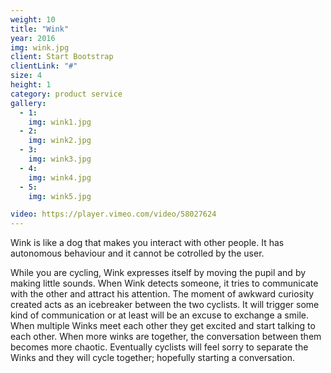 ```yaml
---
weight: 10
title: "Wink"
year: 2016
img: wink.jpg
client: Start Bootstrap
clientLink: "#"
size: 4
height: 1
category: product service
gallery:
  - 1:
    img: wink1.jpg
  - 2:
    img: wink2.jpg
  - 3:
    img: wink3.jpg
  - 4:
    img: wink4.jpg
  - 5:
    img: wink5.jpg

video: https://player.vimeo.com/video/58027624
---
```

Wink is like a dog that makes you interact with other people. It has autonomous behaviour and it cannot be cotrolled by the user.

While you are cycling, Wink expresses itself by moving the pupil and by making little sounds.
When Wink detects someone, it tries to communicate with the other and attract his attention. The moment of awkward curiosity created acts as an icebreaker between the two cyclists. It will trigger some kind of communication or at least will be an excuse to exchange a smile.
When multiple Winks meet each other they get excited and start talking to each other. When more winks are together, the conversation between them becomes more chaotic.
Eventually cyclists will feel sorry to separate the Winks and they will cycle together; hopefully starting a conversation.
